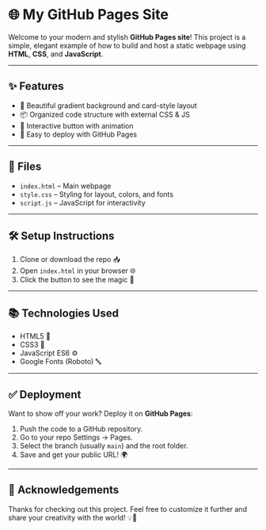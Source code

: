 # 🌐 My GitHub Pages Site

Welcome to your modern and stylish **GitHub Pages site**! This project is a simple, elegant example of how to build and host a static webpage using **HTML**, **CSS**, and **JavaScript**.

---

## ✨ Features

- 🎨 Beautiful gradient background and card-style layout  
- 📦 Organized code structure with external CSS & JS  
- 💬 Interactive button with animation  
- 🚀 Easy to deploy with GitHub Pages  

---

## 📁 Files

- `index.html` – Main webpage  
- `style.css` – Styling for layout, colors, and fonts  
- `script.js` – JavaScript for interactivity  

---

## 🛠️ Setup Instructions

1. Clone or download the repo 📥  
2. Open `index.html` in your browser 🌐  
3. Click the button to see the magic 🎉  

---

## 📚 Technologies Used

- HTML5 🧱  
- CSS3 🎨  
- JavaScript ES6 ⚙️  
- Google Fonts (Roboto) 🔤  

---

## ✅ Deployment

Want to show off your work? Deploy it on **GitHub Pages**:

1. Push the code to a GitHub repository.  
2. Go to your repo Settings → Pages.  
3. Select the branch (usually `main`) and the root folder.  
4. Save and get your public URL! 🌍  

---

## 🙌 Acknowledgements

Thanks for checking out this project. Feel free to customize it further and share your creativity with the world! 💡🌟
